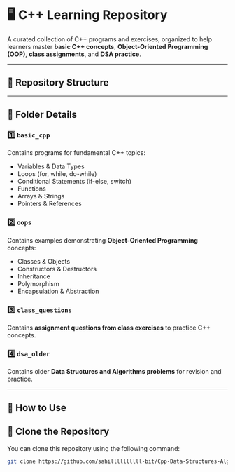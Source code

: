 # 🖥️ C++ Learning Repository

A curated collection of C++ programs and exercises, organized to help learners master **basic C++ concepts**, **Object-Oriented Programming (OOP)**, **class assignments**, and **DSA practice**.

---

## 📂 Repository Structure


---

## 🔹 Folder Details

### 1️⃣ `basic_cpp`
Contains programs for fundamental C++ topics:  
- Variables & Data Types  
- Loops (for, while, do-while)  
- Conditional Statements (if-else, switch)  
- Functions  
- Arrays & Strings  
- Pointers & References  

### 2️⃣ `oops`
Contains examples demonstrating **Object-Oriented Programming** concepts:  
- Classes & Objects  
- Constructors & Destructors  
- Inheritance  
- Polymorphism  
- Encapsulation & Abstraction  

### 3️⃣ `class_questions`
Contains **assignment questions from class exercises** to practice C++ concepts.

### 4️⃣ `dsa_older`
Contains older **Data Structures and Algorithms problems** for revision and practice.

---

## 🚀 How to Use

## 🚀 Clone the Repository

You can clone this repository using the following command:

```bash
git clone https://github.com/sahillllllllll-bit/Cpp-Data-Structures-Algorithms.git

